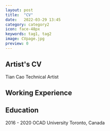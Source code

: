```yaml
---
layout: post
title:  "CV"
date:   2022-03-29 13:45
category: category2
icon: face-48px
keywords: tag1, tag2
image: CVpage.jpg
preview: 0
---
```


## Artist's CV
Tian Cao
Technical Artist

## Working Experience
## Education
2016 - 2020 OCAD University  Toronto, Canada
